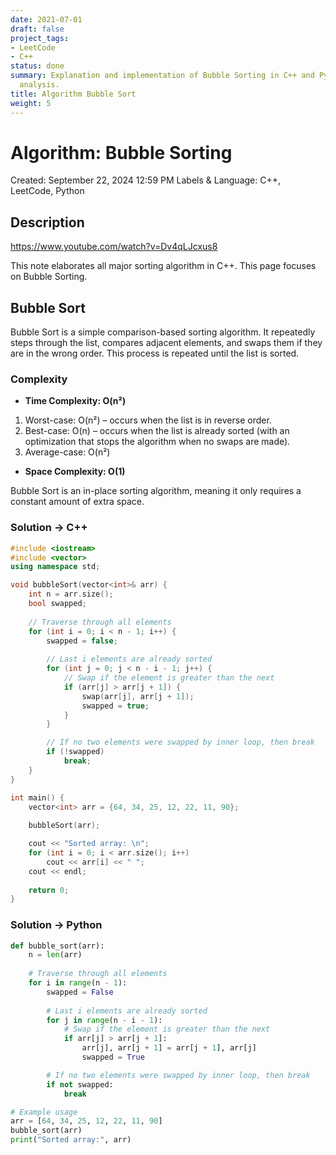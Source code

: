 ```yaml
---
date: 2021-07-01
draft: false
project_tags:
- LeetCode
- C++
status: done
summary: Explanation and implementation of Bubble Sorting in C++ and Python with complexity
  analysis.
title: Algorithm Bubble Sort
weight: 5
---
```


# Algorithm: Bubble Sorting

Created: September 22, 2024 12:59 PM
Labels & Language: C++, LeetCode, Python

## Description

https://www.youtube.com/watch?v=Dv4qLJcxus8

This note elaborates all major sorting algorithm in C++. This page focuses on Bubble Sorting.

## Bubble Sort

Bubble Sort is a simple comparison-based sorting algorithm. It repeatedly steps through the list, compares adjacent elements, and swaps them if they are in the wrong order. This process is repeated until the list is sorted.

### Complexity

- **Time Complexity: O(n²)**
1. Worst-case: O(n²) – occurs when the list is in reverse order.
2. Best-case: O(n) – occurs when the list is already sorted (with an optimization that stops the algorithm when no swaps are made).
3. Average-case: O(n²)
- **Space Complexity: O(1)**

Bubble Sort is an in-place sorting algorithm, meaning it only requires a constant amount of extra space.

### Solution → C++

```cpp
#include <iostream>
#include <vector>
using namespace std;

void bubbleSort(vector<int>& arr) {
    int n = arr.size();
    bool swapped;
    
    // Traverse through all elements
    for (int i = 0; i < n - 1; i++) {
        swapped = false;
        
        // Last i elements are already sorted
        for (int j = 0; j < n - i - 1; j++) {
            // Swap if the element is greater than the next
            if (arr[j] > arr[j + 1]) {
                swap(arr[j], arr[j + 1]);
                swapped = true;
            }
        }

        // If no two elements were swapped by inner loop, then break
        if (!swapped)
            break;
    }
}

int main() {
    vector<int> arr = {64, 34, 25, 12, 22, 11, 90};
    
    bubbleSort(arr);

    cout << "Sorted array: \n";
    for (int i = 0; i < arr.size(); i++)
        cout << arr[i] << " ";
    cout << endl;
    
    return 0;
}

```

### Solution → Python

```python
def bubble_sort(arr):
    n = len(arr)
    
    # Traverse through all elements
    for i in range(n - 1):
        swapped = False
        
        # Last i elements are already sorted
        for j in range(n - i - 1):
            # Swap if the element is greater than the next
            if arr[j] > arr[j + 1]:
                arr[j], arr[j + 1] = arr[j + 1], arr[j]
                swapped = True

        # If no two elements were swapped by inner loop, then break
        if not swapped:
            break

# Example usage
arr = [64, 34, 25, 12, 22, 11, 90]
bubble_sort(arr)
print("Sorted array:", arr)

```